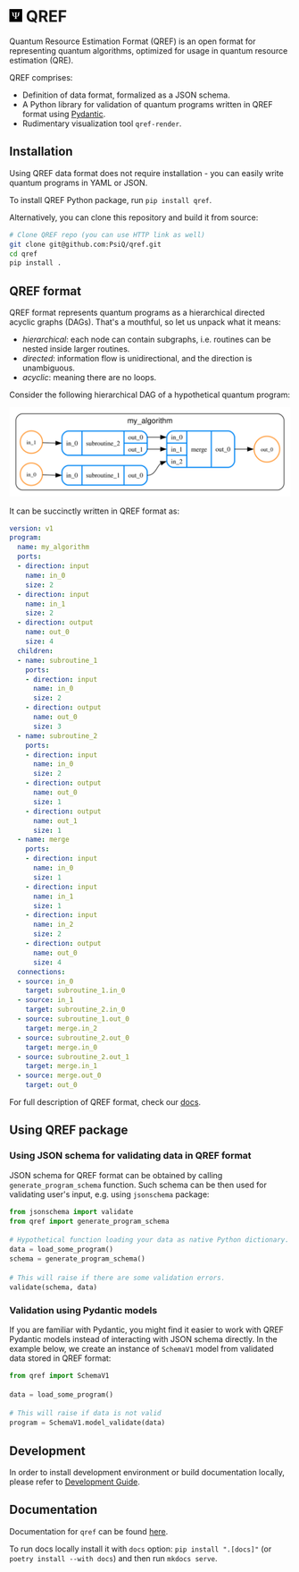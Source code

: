<h1><img src="https://raw.githubusercontent.com/PsiQ/qref/main/docs/assets/logo.png" width=23> QREF</h1>

Quantum Resource Estimation Format (QREF) is an open format for representing
quantum algorithms, optimized for usage in quantum resource estimation (QRE).

QREF comprises:

- Definition of data format, formalized as a JSON schema.
- A Python library for validation of quantum programs written in QREF format using [Pydantic](https://docs.pydantic.dev/).
- Rudimentary visualization tool `qref-render`.

## Installation

Using QREF data format does not require installation - you can easily write quantum
programs in YAML or JSON.

To install QREF Python package, run `pip install qref`.

Alternatively, you can clone this repository and build it from source:

```bash
# Clone QREF repo (you can use HTTP link as well)
git clone git@github.com:PsiQ/qref.git
cd qref
pip install .
```

## QREF format

QREF format represents quantum programs as a hierarchical directed acyclic graphs (DAGs).
That's a mouthful, so let us unpack what it means:

- *hierarchical*: each node can contain subgraphs, i.e. routines can be nested inside
  larger routines.
- *directed*: information flow is unidirectional, and the direction is unambiguous.
- *acyclic*: meaning there are no loops.

Consider the following hierarchical DAG of a hypothetical quantum program:

![program example](https://raw.githubusercontent.com/PsiQ/qref/main/example_routine.svg)

It can be succinctly written in QREF format as:


```yaml
version: v1
program:
  name: my_algorithm
  ports:
  - direction: input
    name: in_0
    size: 2
  - direction: input
    name: in_1
    size: 2
  - direction: output
    name: out_0
    size: 4
  children:
  - name: subroutine_1
    ports:
    - direction: input
      name: in_0
      size: 2
    - direction: output
      name: out_0
      size: 3
  - name: subroutine_2
    ports:
    - direction: input
      name: in_0
      size: 2
    - direction: output
      name: out_0
      size: 1
    - direction: output
      name: out_1
      size: 1
  - name: merge
    ports:
    - direction: input
      name: in_0
      size: 1
    - direction: input
      name: in_1
      size: 1
    - direction: input
      name: in_2
      size: 2
    - direction: output
      name: out_0
      size: 4
  connections:
  - source: in_0
    target: subroutine_1.in_0
  - source: in_1
    target: subroutine_2.in_0
  - source: subroutine_1.out_0
    target: merge.in_2
  - source: subroutine_2.out_0
    target: merge.in_0
  - source: subroutine_2.out_1
    target: merge.in_1
  - source: merge.out_0
    target: out_0
```


For full description of QREF format, check our [docs](https://psiq.github.io/qref/latest/).

## Using QREF package

### Using JSON schema for validating data in QREF format

JSON schema for QREF format can be obtained by calling `generate_program_schema` function.
Such schema can be then used for validating user's input, e.g. using `jsonschema` package:

```python
from jsonschema import validate
from qref import generate_program_schema

# Hypothetical function loading your data as native Python dictionary.
data = load_some_program()
schema = generate_program_schema()

# This will raise if there are some validation errors.
validate(schema, data)
```

### Validation using Pydantic models

If you are familiar with Pydantic, you might find it easier to work with QREF Pydantic
models instead of interacting with JSON schema directly. In the example below, we create
an instance of `SchemaV1` model from validated data stored in QREF format:

```python
from qref import SchemaV1

data = load_some_program()

# This will raise if data is not valid
program = SchemaV1.model_validate(data)
```

## Development

In order to install development environment or build documentation locally, please refer to [Development Guide](https://psiq.github.io/qref/latest/development/).


## Documentation

Documentation for `qref` can be found [here](https://psiq.github.io/qref/latest/).

To run docs locally install it with `docs` option: `pip install ".[docs]"` (or `poetry install --with docs`) and then run `mkdocs serve`. 
